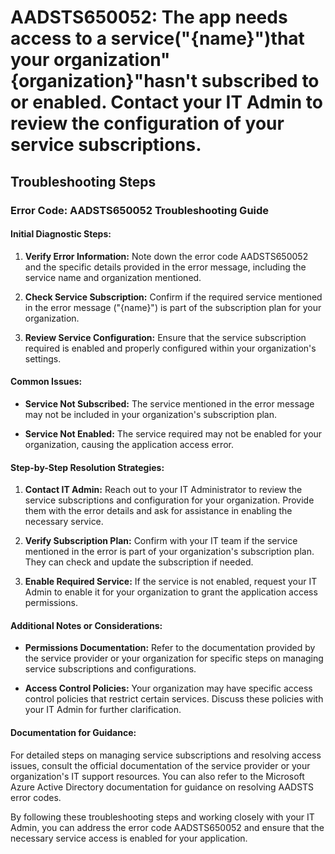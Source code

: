 
# AADSTS650052: The app needs access to a service(\"{name}\")that your organization\"{organization}\"hasn't subscribed to or enabled. Contact your IT Admin to review the configuration of your service subscriptions.


## Troubleshooting Steps
### Error Code: AADSTS650052 Troubleshooting Guide

#### Initial Diagnostic Steps:
1. **Verify Error Information:** Note down the error code AADSTS650052 and the specific details provided in the error message, including the service name and organization mentioned.
   
2. **Check Service Subscription:** Confirm if the required service mentioned in the error message ("{name}") is part of the subscription plan for your organization. 

3. **Review Service Configuration:** Ensure that the service subscription required is enabled and properly configured within your organization's settings.

#### Common Issues:
- **Service Not Subscribed:** The service mentioned in the error message may not be included in your organization's subscription plan.
  
- **Service Not Enabled:** The service required may not be enabled for your organization, causing the application access error.

#### Step-by-Step Resolution Strategies:
1. **Contact IT Admin:** Reach out to your IT Administrator to review the service subscriptions and configuration for your organization. Provide them with the error details and ask for assistance in enabling the necessary service.

2. **Verify Subscription Plan:** Confirm with your IT team if the service mentioned in the error is part of your organization's subscription plan. They can check and update the subscription if needed.

3. **Enable Required Service:** If the service is not enabled, request your IT Admin to enable it for your organization to grant the application access permissions.

#### Additional Notes or Considerations:
- **Permissions Documentation:** Refer to the documentation provided by the service provider or your organization for specific steps on managing service subscriptions and configurations.
  
- **Access Control Policies:** Your organization may have specific access control policies that restrict certain services. Discuss these policies with your IT Admin for further clarification.

#### Documentation for Guidance:
For detailed steps on managing service subscriptions and resolving access issues, consult the official documentation of the service provider or your organization's IT support resources. You can also refer to the Microsoft Azure Active Directory documentation for guidance on resolving AADSTS error codes.

By following these troubleshooting steps and working closely with your IT Admin, you can address the error code AADSTS650052 and ensure that the necessary service access is enabled for your application.
